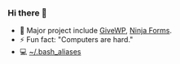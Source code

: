 ### Hi there 👋

- 🔭 Major project include [GiveWP](https://givewp.com/), [Ninja Forms](https://ninjaforms.com/).
- ⚡ Fun fact: "Computers are hard."
- 💻 [~/.bash_aliases](.bash_aliases)

<!--
**kjohnson/kjohnson** is a ✨ _special_ ✨ repository because its `README.md` (this file) appears on your GitHub profile.

Here are some ideas to get you started:

- 🔭 I’m currently working on ...
- 🌱 I’m currently learning ...
- 👯 I’m looking to collaborate on ...
- 🤔 I’m looking for help with ...
- 💬 Ask me about ...
- 📫 How to reach me: ...
- 😄 Pronouns: ...
- ⚡ Fun fact: ...
-->
